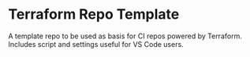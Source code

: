 # Terraform Repo Template

A template repo to be used as basis for CI repos powered by Terraform.
Includes script and settings useful for VS Code users.
